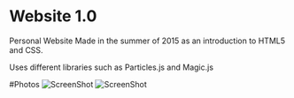 # Website 1.0

Personal Website 
Made in the summer of 2015 as an introduction to HTML5 and CSS.

Uses different libraries such as Particles.js and Magic.js

#Photos
![ScreenShot](https://raw.github.com/nathanliu1/Website-1.0/master/images/website1.PNG)
![ScreenShot](https://raw.github.com/nathanliu1/Website-1.0/master/images/website2.PNG)
